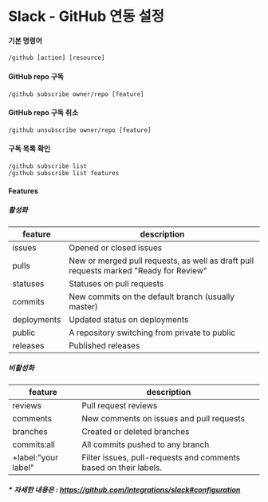 # Slack - GitHub 연동 설정

#### 기본 명령어
```text
/github [action] [resource]
```

#### GitHub repo 구독
```text
/github subscribe owner/repo [feature]
```

#### GitHub repo 구독 취소
```text
/github unsubscribe owner/repo [feature]
```

#### 구독 목록 확인
```text
/github subscribe list
/github subscribe list features
```

#### Features
##### 활성화
| feature     | description                                                                           |
|-------------|---------------------------------------------------------------------------------------|
| issues      | Opened or closed issues                                                               |
| pulls       | New or merged pull requests, as well as draft pull requests marked "Ready for Review" |
| statuses    | Statuses on pull requests                                                             |
| commits     | New commits on the default branch (usually master)                                    |
| deployments | Updated status on deployments                                                         |
| public      | A repository switching from private to public                                         |
| releases    | Published releases                                                                    |

##### 비활성화
| feature             | description                                                      |
|---------------------|------------------------------------------------------------------|
| reviews             | Pull request reviews                                             |
| comments            | New comments on issues and pull requests                         |
| branches            | Created or deleted branches                                      |
| commits:all         | All commits pushed to any branch                                 |
| +label:"your label" | Filter issues, pull-requests and comments based on their labels. |

##### * 자세한 내용은 : https://github.com/integrations/slack#configuration
